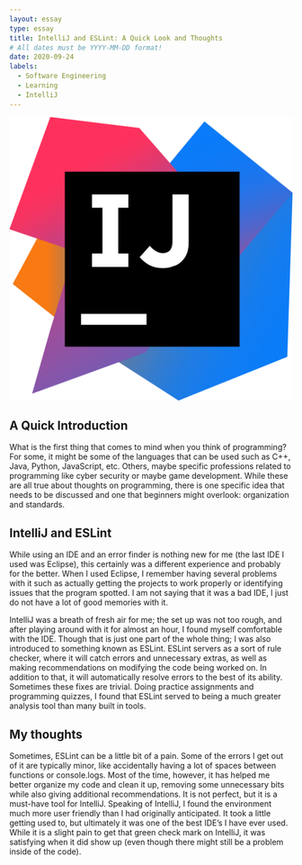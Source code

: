 ```yaml
---
layout: essay
type: essay
title: IntelliJ and ESLint: A Quick Look and Thoughts
# All dates must be YYYY-MM-DD format!
date: 2020-09-24
labels:
  - Software Engineering
  - Learning
  - IntelliJ
---
```


<img class="ui medium center floated rounded image" src="/images/IntelliJ.png">

## A Quick Introduction
What is the first thing that comes to mind when you think of programming? For some, it might be some of the languages that can be used such as C++, Java, Python, JavaScript, etc. Others, maybe specific professions related to programming like cyber security or maybe game development. While these are all true about thoughts on programming, there is one specific idea that needs to be discussed and one that beginners might overlook: organization and standards.

## IntelliJ and ESLint
While using an IDE and an error finder is nothing new for me (the last IDE I used was Eclipse), this certainly was a different experience and probably for the better. When I used Eclipse, I remember having several problems with it such as actually getting the projects to work properly or identifying issues that the program spotted. I am not saying that it was a bad IDE, I just do not have a lot of good memories with it.

IntelliJ was a breath of fresh air for me; the set up was not too rough, and after playing around with it for almost an hour, I found myself comfortable with the IDE. Though that is just one part of the whole thing; I was also introduced to something known as ESLint. ESLint servers as a sort of rule checker, where it will catch errors and unnecessary extras, as well as making recommendations on modifying the code being worked on. In addition to that, it will automatically resolve errors to the best of its ability. Sometimes these fixes are trivial. Doing practice assignments and programming quizzes, I found that ESLint served to being a much greater analysis tool than many built in tools.

## My thoughts

Sometimes, ESLint can be a little bit of a pain. Some of the errors I get out of it are typically minor, like accidentally having a lot of spaces between functions or console.logs. Most of the time, however, it has helped me better organize my code and clean it up, removing some unnecessary bits while also giving additional recommendations. It is not perfect, but it is a must-have tool for IntelliJ. Speaking of IntelliJ, I found the environment much more user friendly than I had originally anticipated. It took a little getting used to, but ultimately it was one of the best IDE’s I have ever used. While it is a slight pain to get that green check mark on IntelliJ, it was satisfying when it did show up (even though there might still be a problem inside of the code).
